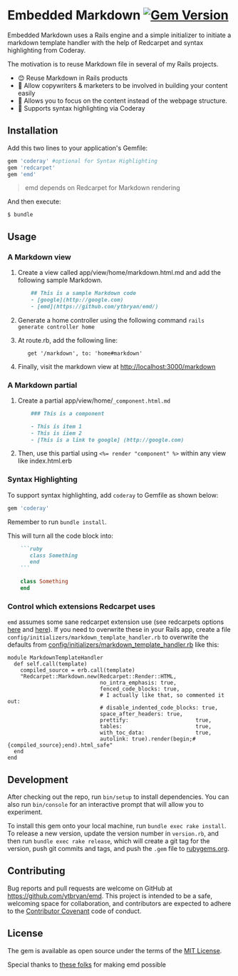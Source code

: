 # Embedded Markdown [![Gem Version](https://badge.fury.io/rb/emd.svg)](https://badge.fury.io/rb/emd)

Embedded Markdown uses a Rails engine and a simple initializer to initiate a markdown template handler with the help of Redcarpet and syntax highlighting from Coderay.

The motivation is to reuse Markdown file in several of my Rails projects.

- 😊 Reuse Markdown in Rails products
- 📝 Allow copywriters & marketers to be involved in building your content easily 
- 📝 Allows you to focus on the content instead of the webpage structure.  
- 🙌 Supports syntax highlighting via Coderay

## Installation

Add this two lines to your application's Gemfile:

```ruby
gem 'coderay' #optional for Syntax Highlighting
gem 'redcarpet'
gem 'emd'
```
> emd depends on Redcarpet for Markdown rendering

And then execute:

    $ bundle

## Usage

### A Markdown view

1. Create a view called app/view/home/markdown.html.md and add the following sample Markdown. 

    ```markdown
        ## This is a sample Markdown code
        - [google](http://google.com)
        - [emd](https://github.com/ytbryan/emd/)
    ```

1. Generate a home controller using the following command `rails generate controller home`

1. At route.rb, add the following line: 
    ```
       get '/markdown', to: 'home#markdown'
    ```
1. Finally, visit the markdown view at [http://localhost:3000/markdown](http://localhost:3000/markdown)


### A Markdown partial

1. Create a partial app/view/home/`_component.html.md`

    ```markdown
        ### This is a component

        - This is item 1
        - This is iiem 2
        - [This is a link to google] (http://google.com)
    ```

1. Then,  use this partial using `<%= render "component" %>` within any view like index.html.erb

### Syntax Highlighting

To support syntax highlighting, add `coderay` to Gemfile as shown below: 

```ruby
gem 'coderay'
```
Remember to run `bundle install`. 

This will turn all the code block into:

```ruby
    ```ruby
       class Something
       end
    ```
```

```ruby
    class Something
    end
  ```

### Control which extensions Redcarpet uses

`emd` assumes some sane redcarpet extension use (see redcarpets options [here](https://github.com/vmg/redcarpet#and-its-like-really-simple-to-use) and [here](https://github.com/vmg/redcarpet#darling-i-packed-you-a-couple-renderers-for-lunch)). If you need to overwrite these in your Rails app, create a file `config/initializers/markdown_template_handler.rb` to overwrite the defaults from [config/initializers/markdown_template_handler.rb](config/initializers/markdown_template_handler.rb) like this:

```
module MarkdownTemplateHandler
  def self.call(template)
    compiled_source = erb.call(template)
    "Redcarpet::Markdown.new(Redcarpet::Render::HTML,
                             no_intra_emphasis: true,
                             fenced_code_blocks: true,
                             # I actually like that, so commented it out:
                             # disable_indented_code_blocks: true,
                             space_after_headers: true,
                             prettify:                     true,
                             tables:                       true,
                             with_toc_data:                true,
                             autolink: true).render(begin;#{compiled_source};end).html_safe"
  end
end
```

## Development

After checking out the repo, run `bin/setup` to install dependencies. You can also run `bin/console` for an interactive prompt that will allow you to experiment.

To install this gem onto your local machine, run `bundle exec rake install`. To release a new version, update the version number in `version.rb`, and then run `bundle exec rake release`, which will create a git tag for the version, push git commits and tags, and push the `.gem` file to [rubygems.org](https://rubygems.org).

## Contributing

Bug reports and pull requests are welcome on GitHub at https://github.com/ytbryan/emd. This project is intended to be a safe, welcoming space for collaboration, and contributors are expected to adhere to the [Contributor Covenant](http://contributor-covenant.org) code of conduct.


## License

The gem is available as open source under the terms of the [MIT License](http://opensource.org/licenses/MIT).


Special thanks to [these folks](http://stackoverflow.com/questions/4163560/how-can-i-automatically-render-partials-using-markdown-in-rails-3/10131299#10131299
) for making emd possible
